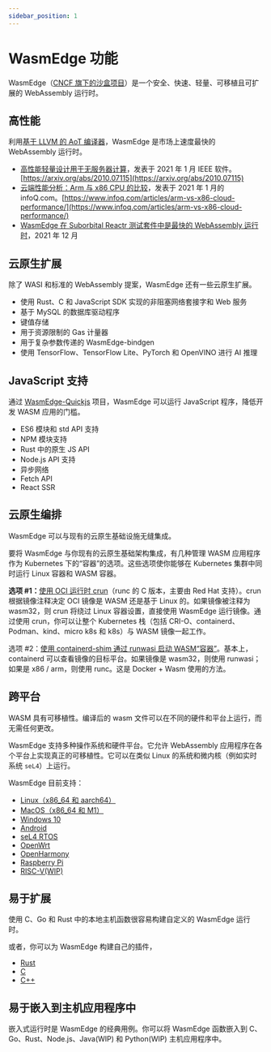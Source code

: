 ```yaml
---
sidebar_position: 1
---
```


# WasmEdge 功能

WasmEdge（[CNCF 旗下的沙盒项目](https://www.cncf.io/projects/wasmedge/)）是一个安全、快速、轻量、可移植且可扩展的 WebAssembly 运行时。

## 高性能

利用[基于 LLVM 的 AoT 编译器](../build-and-run/aot)，WasmEdge 是市场上速度最快的 WebAssembly 运行时。

- [高性能轻量设计用于无服务器计算](https://arxiv.org/abs/2010.07115)，发表于 2021 年 1 月 IEEE 软件。[https://arxiv.org/abs/2010.07115](https://arxiv.org/abs/2010.07115)
- [云端性能分析：Arm 与 x86 CPU 的比较](https://www.infoq.com/articles/arm-vs-x86-cloud-performance/)，发表于 2021 年 1 月的 infoQ.com。[https://www.infoq.com/articles/arm-vs-x86-cloud-performance/](https://www.infoq.com/articles/arm-vs-x86-cloud-performance/)
- [WasmEdge 在 Suborbital Reactr 测试套件中是最快的 WebAssembly 运行时](https://blog.suborbital.dev/suborbital-wasmedge)，2021 年 12 月

## 云原生扩展

除了 WASI 和标准的 WebAssembly 提案，WasmEdge 还有一些云原生扩展。

- 使用 Rust、C 和 JavaScript SDK 实现的非阻塞网络套接字和 Web 服务
- 基于 MySQL 的数据库驱动程序
- 键值存储
- 用于资源限制的 Gas 计量器
- 用于复杂参数传递的 WasmEdge-bindgen
- 使用 TensorFlow、TensorFlow Lite、PyTorch 和 OpenVINO 进行 AI 推理

## JavaScript 支持

通过 [WasmEdge-Quickjs](https://github.com/second-state/wasmedge-quickjs) 项目，WasmEdge 可以运行 JavaScript 程序，降低开发 WASM 应用的门槛。

- ES6 模块和 std API 支持
- NPM 模块支持
- Rust 中的原生 JS API
- Node.js API 支持
- 异步网络
- Fetch API
- React SSR

## 云原生编排

WasmEdge 可以与现有的云原生基础设施无缝集成。

要将 WasmEdge 与你现有的云原生基础架构集成，有几种管理 WASM 应用程序作为 Kubernetes 下的“容器”的选项。这些选项使你能够在 Kubernetes 集群中同时运行 Linux 容器和 WASM 容器。

**选项 #1：**[使用 OCI 运行时 crun](../../develop/deploy/oci-runtime/crun.md)（runc 的 C 版本，主要由 Red Hat 支持）。crun 根据镜像注释决定 OCI 镜像是 WASM 还是基于 Linux 的。如果镜像被注释为 wasm32，则 crun 将绕过 Linux 容器设置，直接使用 WasmEdge 运行镜像。通过使用 crun，你可以让整个 Kubernetes 栈（包括 CRI-O、containerd、Podman、kind、micro k8s 和 k8s）与 WASM 镜像一起工作。

选项 #2：[使用 containerd-shim 通过 runwasi 启动 WASM“容器”](../../develop/deploy/cri-runtime/containerd.md)。基本上，containerd 可以查看镜像的目标平台。如果镜像是 wasm32，则使用 runwasi；如果是 x86 / arm，则使用 runc。这是 Docker + Wasm 使用的方法。

## 跨平台

WASM 具有可移植性。编译后的 wasm 文件可以在不同的硬件和平台上运行，而无需任何更改。

WasmEdge 支持多种操作系统和硬件平台。它允许 WebAssembly 应用程序在各个平台上实现真正的可移植性。它可以在类似 Linux 的系统和微内核（例如实时系统 `seL4`）上运行。

WasmEdge 目前支持：

- [Linux（x86_64 和 aarch64）](../../contribute/source/os/linux.md)
- [MacOS（x86_64 和 M1）](../../contribute/source/os/macos.md)
- [Windows 10](../../contribute/source/os/windows.md)
- [Android](/category/build-and-run-wasmedge-on-android)
- [seL4 RTOS](../../contribute/source/os/sel4.md)
- [OpenWrt](../../contribute/source/os/openwrt.md)
- [OpenHarmony](../../contribute/source/os/openharmony.md)
- [Raspberry Pi](../../contribute/source/os/raspberrypi.md)
- [RISC-V(WIP)](../../contribute/source/os/riscv64.md)

## 易于扩展

使用 C、Go 和 Rust 中的本地主机函数很容易构建自定义的 WasmEdge 运行时。

或者，你可以为 WasmEdge 构建自己的插件，

- [Rust](../../contribute/plugin/develop_plugin_rustsdk)
- [C](../../contribute/plugin/develop_plugin_c)
- [C++](../../contribute/plugin/develop_plugin_cpp)

## 易于嵌入到主机应用程序中

嵌入式运行时是 WasmEdge 的经典用例。你可以将 WasmEdge 函数嵌入到 C、Go、Rust、Node.js、Java(WIP) 和 Python(WIP) 主机应用程序中。
